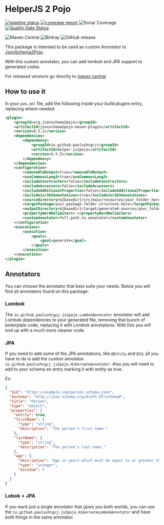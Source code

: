 # HelperJS 2 Pojo

[![pipeline status](https://gitlab.com/paulushc/helperjs2pojo/badges/master/pipeline.svg)](https://gitlab.com/paulushc/helperjs2pojo/commits/master)
[![coverage report](https://gitlab.com/paulushc/helperjs2pojo/badges/master/coverage.svg)](https://gitlab.com/paulushc/helperjs2pojo/commits/master)
![Sonar Coverage](https://img.shields.io/sonar/https/sonarcloud.io/paulushcgcj_helperjs2pojo/coverage.svg)
[![Quality Gate Status](https://sonarcloud.io/api/project_badges/measure?project=paulushcgcj_helperjs2pojo&metric=alert_status)](https://sonarcloud.io/dashboard?id=paulushcgcj_helperjs2pojo)

![Maven Central](https://img.shields.io/maven-central/v/io.github.paulushcgcj/helper-js2pojo.svg)
![Bintray](https://img.shields.io/bintray/v/paulushc/io.github.paulushcgcj/helper-js2pojo.svg)
![GitHub release](https://img.shields.io/github/release/paulushcgcj/helperjs2pojo.svg)


This package is intended to be used as custom Annotator to [JsonSchema2Pojo](https://github.com/joelittlejohn/jsonschema2pojo).

With this custom annotator, you can add lombok and JPA support to generated codes.

For released versions go directly to [maven central](https://mvnrepository.com/artifact/io.github.paulushcgcj/helper-js2pojo)

## How to use it

In your `pom.xml` file, add the following inside your build plugins entry, replacing where needed:

```xml
<plugin>
    <groupId>org.jsonschema2pojo</groupId>
    <artifactId>jsonschema2pojo-maven-plugin</artifactId>
    <version>0.5.1</version>
    <dependencies>
        <dependency>
            <groupId>io.github.paulushcgcj</groupId>
            <artifactId>helper-js2pojo</artifactId>
            <version>X.Y.Z</version>
        </dependency>
    </dependencies>
    <configuration>
        <removeOldOutput>true</removeOldOutput>
        <useCommonsLang3>true</useCommonsLang3>
        <includeConstructors>false</includeConstructors>
        <includeAccessors>false</includeAccessors>
        <includeAdditionalProperties>false</includeAdditionalProperties>
        <includeJsr303Annotations>true</includeJsr303Annotations>
        <sourceDirectory>${basedir}/src/main/resources/your_folder_here</sourceDirectory>
        <targetPackage>your.package.folder.structure.here</targetPackage>
        <outputDirectory>${basedir}/target/generated-sources/your_folder_here</outputDirectory>
        <propertyWordDelimiters>-</propertyWordDelimiters>
        <customAnnotator>full.path.to.annotator</customAnnotator>
    </configuration>
    <executions>
        <execution>
            <goals>
                <goal>generate</goal>
            </goals>
        </execution>
    </executions>
</plugin>
```

## Annotators

You can choose the annotator that best suits your needs. Below you will find all annotators found on this package:

### Lombok

The `io.github.paulushcgcj.js2pojo.LombokAnnotator` annotator will add Lombok dependencies to your generated file, removing that bunch of boilerplate code, replacing it with Lombok annotations.
With this you will end up with a much more cleaner code.

### JPA

If you need to add some of the JPA annotations, like `@Entity` and `@Id`, all you have to do is add the custom annotator `io.github.paulushcgcj.js2pojo.HibernateAnnotator`. Also you will need to add to your schema an entry marking it with entity as true.

Ex:

```json
{
  "$id": "https://example.com/person.schema.json",
  "$schema": "http://json-schema.org/draft-07/schema#",
  "title": "Person",
  "type": "object",
  "properties": {
    "entity": true,
    "firstName": {
      "type": "string",
      "description": "The person's first name."
    },
    "lastName": {
      "type": "string",
      "description": "The person's last name."
    },
    "age": {
      "description": "Age in years which must be equal to or greater than zero.",
      "type": "integer",
      "minimum": 0
    }
  }
}
```

### Lobok + JPA

If you want just a single annotator that gives you both worlds, you can use the `io.github.paulushcgcj.js2pojo.HibernateLombokAnnotator` and have both things in the same annotator.